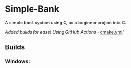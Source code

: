 # Simple-Bank
A simple bank system using C, as a beginner project into C.

*Added builds for ease! Using GitHub Actions -* [cmake.yml](.github/workflows/cmake.yml)*!*

## Builds
### Windows:
